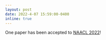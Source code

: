 ```yaml
---
layout: post
date: 2022-4-07 15:59:00-0400
inline: true
---
```


One paper has been accepted to [NAACL 2022](https://2022.naacl.org/)!

